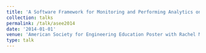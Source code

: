 ```yaml
---
title: 'A Software Framework for Monitoring and Performing Analytics on Real Time Medical Device Data'
collection: talks
permalink: /talk/asee2014
date: '2014-01-01'
venue: 'American Society for Engineering Education Poster with Rachel M'
type: talk
---
```


